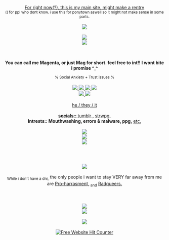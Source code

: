 
<div align=center> <ins>For right now(?), this is my main site, might make a rentry</ins>
<div align=center> <sub>(( for ppl who dont know. i use this for ponytown aswell so it might not make sense in some parts.</sub>
<br></br>
  
<div align=center><img src="![1b4816f4](https://github.com/user-attachments/assets/ac214488-3caf-408a-8e84-5cb95ab6452a)"/>
<br></br>
<div align=center><img src="![4d9056ad](https://github.com/user-attachments/assets/57d00606-8d43-48d7-a183-19e527cdec6e)"/>
<div align=center><img src="![ddd63cb4](https://github.com/user-attachments/assets/37f4f129-8fa0-4fab-ba0f-ebf4a0de7a79)"/>
  
<br></br>
<strong>You can call me Magenta, or just Mag for short. feel free to int!! I wont bite i promise ^_^</strong>
<div align=center> <sub> % Social Anxiety + Trust issues % </sub>
<br></br>
  
<div align=center><a href="https://queerdom.fandom.com/wiki/Transgender" rel="nofollow"><img src="https://cdn.discordapp.com/emojis/1113867881311109210.webp?size=22&quality=lossless"/>
<a href="https://orientation.fandom.com/wiki/Pansexual" rel="nofollow"><img src="https://cdn.discordapp.com/emojis/1113884930527727698.webp?size=22&quality=lossless"/>
<a href="https://orientation.fandom.com/wiki/Ambiamorous" rel="nofollow"><img src="https://cdn.discordapp.com/emojis/1115013252582211584.webp?size=22&quality=lossless"/>
<a href="https://queerdom.fandom.com/wiki/Autorose" rel="nofollow"><img src="![0000a145](https://github.com/user-attachments/assets/cc12125f-6ab0-468f-bf19-d181f8a53b35)"/> 

<div align=center><img src="![1b6520e5](https://github.com/user-attachments/assets/17310e7c-df82-423b-ae61-8149a8720eb8)"/>
<img src="![759eea24](https://github.com/user-attachments/assets/7b6384d7-6682-4b7d-9403-d466c6ba7829)"/>
<br></br>
<div align=center> he / they / it
<br></br>
<div align=center> <strong>socials::</strong>
<a href="https://missingt3xture.tumblr.com/" rel="nofollow">tumblr ,</a>
<a href="https://missingt3xture.straw.page/" rel="nofollow">strwpg.</a>
<div align=center> <strong>Intrests:: Mouthwashing, errors & malware, ppg,</strong>
<a href="https://missingt3xture.straw.page/interests" rel="nofollow">etc.</a>
<br></br>
<div align=center><img src="![3033046a](https://github.com/user-attachments/assets/fbd2842d-92f0-458a-a67b-18bd1496fad2)"/>
<div align=center><img src="![8ce79e70](https://github.com/user-attachments/assets/d3f8c383-bbfc-4f4b-8df7-75eb692629f4)"/>
<div align=center><img src="![3b32fe58](https://github.com/user-attachments/assets/1008b3f7-698f-49d8-9359-f68b85457f62)"/>
  
<br></br>
<div align=center><img src="![0fb94317](https://github.com/user-attachments/assets/8f5bdb20-e86a-47f9-93a6-393d5acaf39b)
"/>
<br></br>
<div align=center><sub>While i don't have a dni,</sub>  the only people i want to stay VERY far away from me are <ins>Pro-harrasment,</ins> <sub>and</sub> <ins>Radqueers.</ins>
<br></br>
<br></br>
  
<div align=center><img src="![104fae16](https://github.com/user-attachments/assets/07e6ae8c-045e-420e-a8cd-e2e25c95b49e)"/>
<div align=center><img src="![19bbfe4b](https://github.com/user-attachments/assets/3ed01f9e-27b7-412e-adb4-69b32fe1f441)
"/>
<br></br>
<div align=center><img src="![d88d90ce](https://github.com/user-attachments/assets/92565ee3-2407-4d82-b3c6-d0d7dad53f58)"/>
<br></br>

<div align='center'><a href='https://www.free-website-hit-counter.com'><img src='https://www.free-website-hit-counter.com/zc.php?d=4&id=4153&s=55' border='0' alt='Free Website Hit Counter'>
